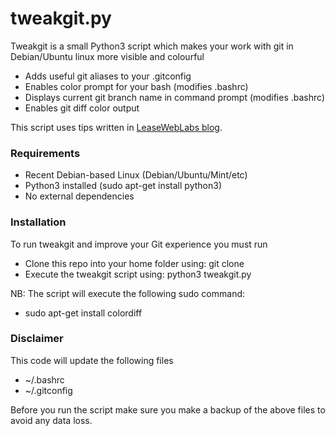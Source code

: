 tweakgit.py
========

Tweakgit is a small Python3 script which makes your work with git in Debian/Ubuntu linux more visible and colourful

  * Adds useful git aliases to your .gitconfig
  * Enables color prompt for your bash (modifies .bashrc)
  * Displays current git branch name in command prompt (modifies .bashrc)
  * Enables git diff color output

This script uses tips written in [LeaseWebLabs blog](http://www.leaseweblabs.com/2013/08/git-tip-beautiful-colored-and-readable-output/).

### Requirements

  * Recent Debian-based Linux (Debian/Ubuntu/Mint/etc)
  * Python3 installed (sudo apt-get install python3)
  * No external dependencies

### Installation

To run tweakgit and improve your Git experience you must run

  * Clone this repo into your home folder using: git clone 
  * Execute the tweakgit script using: python3 tweakgit.py

NB: The script will execute the following sudo command:

  * sudo apt-get install colordiff
  
### Disclaimer

This code will update the following files

  * ~/.bashrc
  * ~/.gitconfig

Before you run the script make sure you make a backup of the above files to avoid any data loss.



